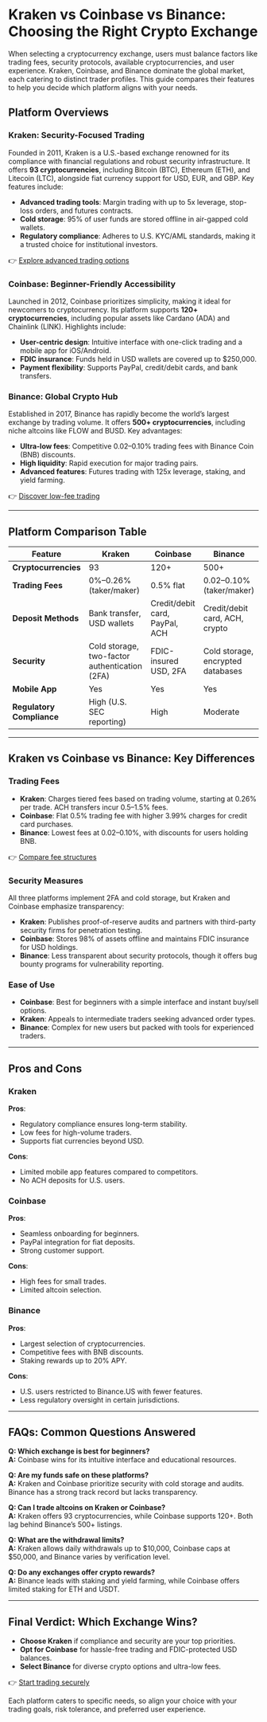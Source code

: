 # Kraken vs Coinbase vs Binance: Choosing the Right Crypto Exchange  

When selecting a cryptocurrency exchange, users must balance factors like trading fees, security protocols, available cryptocurrencies, and user experience. Kraken, Coinbase, and Binance dominate the global market, each catering to distinct trader profiles. This guide compares their features to help you decide which platform aligns with your needs.  

## Platform Overviews  

### Kraken: Security-Focused Trading  
Founded in 2011, Kraken is a U.S.-based exchange renowned for its compliance with financial regulations and robust security infrastructure. It offers **93 cryptocurrencies**, including Bitcoin (BTC), Ethereum (ETH), and Litecoin (LTC), alongside fiat currency support for USD, EUR, and GBP. Key features include:  
- **Advanced trading tools**: Margin trading with up to 5x leverage, stop-loss orders, and futures contracts.  
- **Cold storage**: 95% of user funds are stored offline in air-gapped cold wallets.  
- **Regulatory compliance**: Adheres to U.S. KYC/AML standards, making it a trusted choice for institutional investors.  

👉 [Explore advanced trading options](https://bit.ly/okx-bonus)  

### Coinbase: Beginner-Friendly Accessibility  
Launched in 2012, Coinbase prioritizes simplicity, making it ideal for newcomers to cryptocurrency. Its platform supports **120+ cryptocurrencies**, including popular assets like Cardano (ADA) and Chainlink (LINK). Highlights include:  
- **User-centric design**: Intuitive interface with one-click trading and a mobile app for iOS/Android.  
- **FDIC insurance**: Funds held in USD wallets are covered up to $250,000.  
- **Payment flexibility**: Supports PayPal, credit/debit cards, and bank transfers.  

### Binance: Global Crypto Hub  
Established in 2017, Binance has rapidly become the world’s largest exchange by trading volume. It offers **500+ cryptocurrencies**, including niche altcoins like FLOW and BUSD. Key advantages:  
- **Ultra-low fees**: Competitive 0.02–0.10% trading fees with Binance Coin (BNB) discounts.  
- **High liquidity**: Rapid execution for major trading pairs.  
- **Advanced features**: Futures trading with 125x leverage, staking, and yield farming.  

👉 [Discover low-fee trading](https://bit.ly/okx-bonus)  

---

## Platform Comparison Table  

| **Feature**               | **Kraken**                          | **Coinbase**                        | **Binance**                          |  
|---------------------------|-------------------------------------|-------------------------------------|--------------------------------------|  
| **Cryptocurrencies**      | 93                                  | 120+                                | 500+                                 |  
| **Trading Fees**          | 0%–0.26% (taker/maker)              | 0.5% flat                           | 0.02–0.10% (taker/maker)             |  
| **Deposit Methods**       | Bank transfer, USD wallets          | Credit/debit card, PayPal, ACH      | Credit/debit card, ACH, crypto       |  
| **Security**              | Cold storage, two-factor authentication (2FA) | FDIC-insured USD, 2FA             | Cold storage, encrypted databases    |  
| **Mobile App**            | Yes                                 | Yes                                 | Yes                                  |  
| **Regulatory Compliance** | High (U.S. SEC reporting)           | High                                | Moderate                             |  

---

## **Kraken vs Coinbase vs Binance: Key Differences**  

### **Trading Fees**  
- **Kraken**: Charges tiered fees based on trading volume, starting at 0.26% per trade. ACH transfers incur 0.5–1.5% fees.  
- **Coinbase**: Flat 0.5% trading fee with higher 3.99% charges for credit card purchases.  
- **Binance**: Lowest fees at 0.02–0.10%, with discounts for users holding BNB.  

👉 [Compare fee structures](https://bit.ly/okx-bonus)  

### **Security Measures**  
All three platforms implement 2FA and cold storage, but Kraken and Coinbase emphasize transparency:  
- **Kraken**: Publishes proof-of-reserve audits and partners with third-party security firms for penetration testing.  
- **Coinbase**: Stores 98% of assets offline and maintains FDIC insurance for USD holdings.  
- **Binance**: Less transparent about security protocols, though it offers bug bounty programs for vulnerability reporting.  

### **Ease of Use**  
- **Coinbase**: Best for beginners with a simple interface and instant buy/sell options.  
- **Kraken**: Appeals to intermediate traders seeking advanced order types.  
- **Binance**: Complex for new users but packed with tools for experienced traders.  

---

## **Pros and Cons**  

### **Kraken**  
**Pros**:  
- Regulatory compliance ensures long-term stability.  
- Low fees for high-volume traders.  
- Supports fiat currencies beyond USD.  

**Cons**:  
- Limited mobile app features compared to competitors.  
- No ACH deposits for U.S. users.  

### **Coinbase**  
**Pros**:  
- Seamless onboarding for beginners.  
- PayPal integration for fiat deposits.  
- Strong customer support.  

**Cons**:  
- High fees for small trades.  
- Limited altcoin selection.  

### **Binance**  
**Pros**:  
- Largest selection of cryptocurrencies.  
- Competitive fees with BNB discounts.  
- Staking rewards up to 20% APY.  

**Cons**:  
- U.S. users restricted to Binance.US with fewer features.  
- Less regulatory oversight in certain jurisdictions.  

---

## **FAQs: Common Questions Answered**  

**Q: Which exchange is best for beginners?**  
**A:** Coinbase wins for its intuitive interface and educational resources.  

**Q: Are my funds safe on these platforms?**  
**A:** Kraken and Coinbase prioritize security with cold storage and audits. Binance has a strong track record but lacks transparency.  

**Q: Can I trade altcoins on Kraken or Coinbase?**  
**A:** Kraken offers 93 cryptocurrencies, while Coinbase supports 120+. Both lag behind Binance’s 500+ listings.  

**Q: What are the withdrawal limits?**  
**A:** Kraken allows daily withdrawals up to $10,000, Coinbase caps at $50,000, and Binance varies by verification level.  

**Q: Do any exchanges offer crypto rewards?**  
**A:** Binance leads with staking and yield farming, while Coinbase offers limited staking for ETH and USDT.  

---

## **Final Verdict: Which Exchange Wins?**  

- **Choose Kraken** if compliance and security are your top priorities.  
- **Opt for Coinbase** for hassle-free trading and FDIC-protected USD balances.  
- **Select Binance** for diverse crypto options and ultra-low fees.  

👉 [Start trading securely](https://bit.ly/okx-bonus)  

Each platform caters to specific needs, so align your choice with your trading goals, risk tolerance, and preferred user experience.